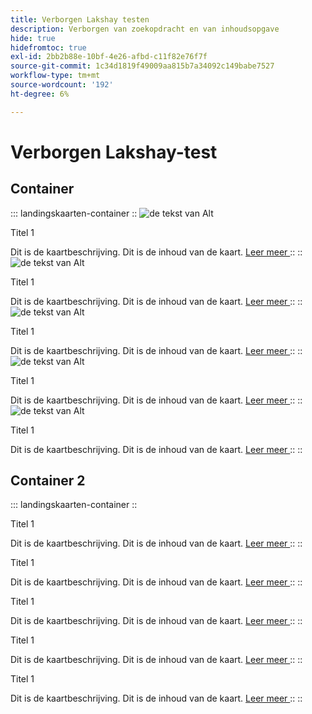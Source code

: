 ```yaml
---
title: Verborgen Lakshay testen
description: Verborgen van zoekopdracht en van inhoudsopgave
hide: true
hidefromtoc: true
exl-id: 2bb2b88e-10bf-4e26-afbd-c11f82e76f7f
source-git-commit: 1c34d1819f49009aa815b7a34092c149babe7527
workflow-type: tm+mt
source-wordcount: '192'
ht-degree: 6%

---
```



# Verborgen Lakshay-test

## Container

::: landingskaarten-container
::
![ de tekst van Alt ](https://experienceleague.adobe.com/en/docs/experience-manager-sites-optimizer/content/media_1173e9b57de6809d27fd2ccd8809bd5cee2437e3d.png?width=2000&amp;format=webply&amp;optimize=medium&amp;lang=en)

Titel 1

Dit is de kaartbeschrijving.
Dit is de inhoud van de kaart.
[ Leer meer ](https://experienceleague.adobe.com/)
::
::
![ de tekst van Alt ](https://experienceleague.adobe.com/en/docs/experience-manager-sites-optimizer/content/media_1173e9b57de6809d27fd2ccd8809bd5cee2437e3d.png?width=2000&amp;format=webply&amp;optimize=medium&amp;lang=en)

Titel 1

Dit is de kaartbeschrijving.
Dit is de inhoud van de kaart.
[ Leer meer ](https://experienceleague.adobe.com/)
::
::
![ de tekst van Alt ](https://experienceleague.adobe.com/en/docs/experience-manager-sites-optimizer/content/media_1173e9b57de6809d27fd2ccd8809bd5cee2437e3d.png?width=2000&amp;format=webply&amp;optimize=medium&amp;lang=en)

Titel 1

Dit is de kaartbeschrijving.
Dit is de inhoud van de kaart.
[ Leer meer ](https://experienceleague.adobe.com/)
::
::
![ de tekst van Alt ](https://experienceleague.adobe.com/en/docs/experience-manager-sites-optimizer/content/media_1173e9b57de6809d27fd2ccd8809bd5cee2437e3d.png?width=2000&amp;format=webply&amp;optimize=medium&amp;lang=en)

Titel 1

Dit is de kaartbeschrijving.
Dit is de inhoud van de kaart.
[ Leer meer ](https://experienceleague.adobe.com/)
::
::
![ de tekst van Alt ](https://experienceleague.adobe.com/en/docs/experience-manager-sites-optimizer/content/media_1173e9b57de6809d27fd2ccd8809bd5cee2437e3d.png?width=2000&amp;format=webply&amp;optimize=medium&amp;lang=en)

Titel 1

Dit is de kaartbeschrijving.
Dit is de inhoud van de kaart.
[ Leer meer ](https://experienceleague.adobe.com/)
::
::

## Container 2

::: landingskaarten-container
::

Titel 1

Dit is de kaartbeschrijving.
Dit is de inhoud van de kaart.
[ Leer meer ](https://experienceleague.adobe.com/)
::
::

Titel 1

Dit is de kaartbeschrijving.
Dit is de inhoud van de kaart.
[ Leer meer ](https://experienceleague.adobe.com/)
::
::

Titel 1

Dit is de kaartbeschrijving.
Dit is de inhoud van de kaart.
[ Leer meer ](https://experienceleague.adobe.com/)
::
::

Titel 1

Dit is de kaartbeschrijving.
Dit is de inhoud van de kaart.
[ Leer meer ](https://experienceleague.adobe.com/)
::
::

Titel 1

Dit is de kaartbeschrijving.
Dit is de inhoud van de kaart.
[ Leer meer ](https://experienceleague.adobe.com/)
::
::
